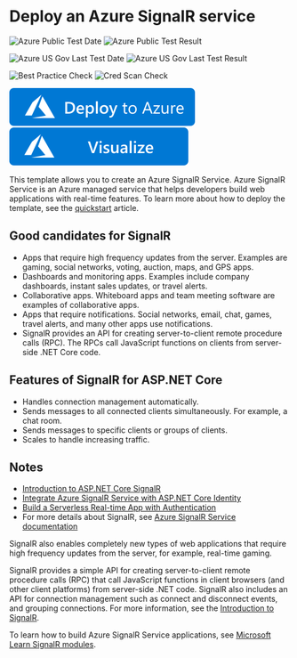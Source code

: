 # Deploy an Azure SignalR service

![Azure Public Test Date](https://azurequickstartsservice.blob.core.windows.net/badges/101-signalr/PublicLastTestDate.svg)
![Azure Public Test Result](https://azurequickstartsservice.blob.core.windows.net/badges/101-signalr/PublicDeployment.svg)

![Azure US Gov Last Test Date](https://azurequickstartsservice.blob.core.windows.net/badges/101-signalr/FairfaxLastTestDate.svg)
![Azure US Gov Last Test Result](https://azurequickstartsservice.blob.core.windows.net/badges/101-signalr/FairfaxDeployment.svg)

![Best Practice Check](https://azurequickstartsservice.blob.core.windows.net/badges/101-signalr/BestPracticeResult.svg)
![Cred Scan Check](https://azurequickstartsservice.blob.core.windows.net/badges/101-signalr/CredScanResult.svg)

[![Deploy To Azure](https://raw.githubusercontent.com/Azure/azure-quickstart-templates/master/1-CONTRIBUTION-GUIDE/images/deploytoazure.svg?sanitize=true)](https://portal.azure.com/#create/Microsoft.Template/uri/https%3A%2F%2Fraw.githubusercontent.com%2FAzure%2Fazure-quickstart-templates%2Fmaster%2F101-signalr%2Fazuredeploy.json)  [![Visualize](https://raw.githubusercontent.com/Azure/azure-quickstart-templates/master/1-CONTRIBUTION-GUIDE/images/visualizebutton.svg?sanitize=true)](http://armviz.io/#/?load=https%3A%2F%2Fraw.githubusercontent.com%2FAzure%2Fazure-quickstart-templates%2Fmaster%2F101-signalr%2Fazuredeploy.json)

This template allows you to create an Azure SignalR Service. Azure SignalR Service is an Azure managed service that helps developers build web applications with real-time features. To learn more about how to deploy the template, see the [quickstart](https://docs.microsoft.com/azure/azure-signalr/signalr-quickstart-azure-signalr-service-arm-template) article.

## Good candidates for SignalR

- Apps that require high frequency updates from the server. Examples are gaming, social networks, voting, auction, maps, and GPS apps.
- Dashboards and monitoring apps. Examples include company dashboards, instant sales updates, or travel alerts.
- Collaborative apps. Whiteboard apps and team meeting software are examples of collaborative apps.
- Apps that require notifications. Social networks, email, chat, games, travel alerts, and many other apps use notifications.
- SignalR provides an API for creating server-to-client remote procedure calls (RPC). The RPCs call JavaScript functions on clients from server-side .NET Core code.

## Features of SignalR for ASP.NET Core

- Handles connection management automatically.
- Sends messages to all connected clients simultaneously. For example, a chat room.
- Sends messages to specific clients or groups of clients.
- Scales to handle increasing traffic.

## Notes

- [Introduction to ASP.NET Core SignalR](https://docs.microsoft.com/aspnet/core/signalr/introduction?view=aspnetcore-3.0)
- [Integrate Azure SignalR Service with ASP.NET Core Identity](https://docs.microsoft.com/azure/azure-signalr/signalr-authenticate-oauth)
- [Build a Serverless Real-time App with Authentication](https://docs.microsoft.com/azure/azure-signalr/signalr-tutorial-authenticate-azure-functions)
- For more details about SignalR, see [Azure SignalR Service documentation](https://docs.microsoft.com/azure/azure-signalr)

SignalR also enables completely new types of web applications that require high frequency updates from the server, for example, real-time gaming.

SignalR provides a simple API for creating server-to-client remote procedure calls (RPC) that call JavaScript functions in client browsers (and other client platforms) from server-side .NET code. SignalR also includes an API for connection management such as connect and disconnect events, and grouping connections. For more information, see the [Introduction to SignalR](https://docs.microsoft.com/aspnet/signalr/overview/getting-started/introduction-to-signalr).

To learn how to build Azure SignalR Service applications, see [Microsoft Learn SignalR modules](https://docs.microsoft.com/learn/modules/automatic-update-of-a-webapp-using-azure-functions-and-signalr/).
